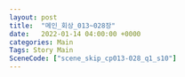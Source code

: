 ```yaml
---
layout: post
title:  "메인_회상_013~028장"
date:   2022-01-14 04:00:00 +0000
categories: Main
Tags: Story Main
SceneCode: ["scene_skip_cp013-028_q1_s10"]
---
```

